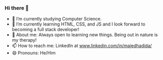### Hi there 👋

- 🔭 I’m currently studying Computer Science.
- 🌱 I’m currently learning HTML, CSS, and JS and I look forward to becoming a full stack developer!
- 💬 About me: Always open to learning new things. Being out in nature is my therapy!
- 📫 How to reach me: LinkedIn at www.linkedin.com/in/majedhadida/
- 😄 Pronouns: He/Him

